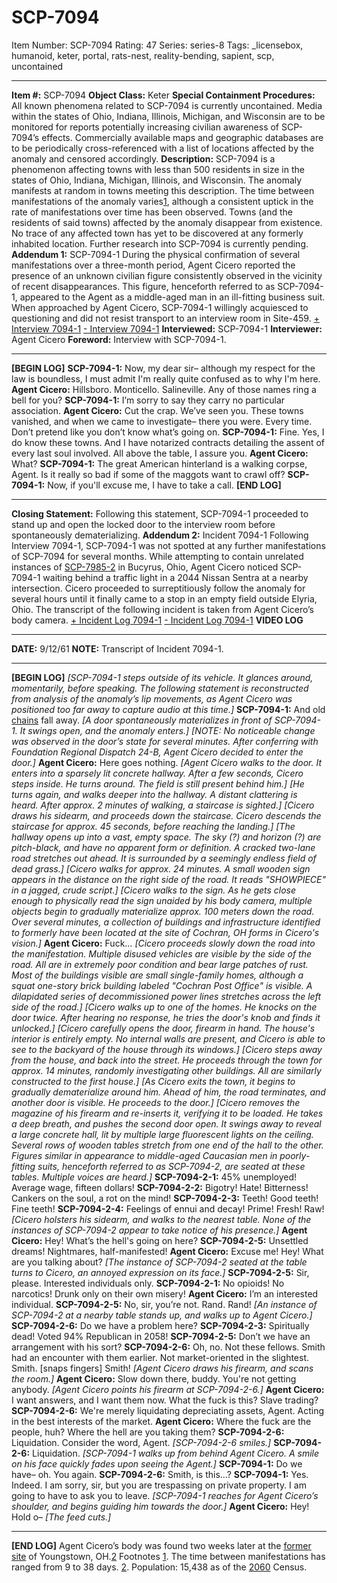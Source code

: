 # SCP-7094
Item Number: SCP-7094
Rating: 47
Series: series-8
Tags: _licensebox, humanoid, keter, portal, rats-nest, reality-bending, sapient, scp, uncontained

---

  
**Item #:** SCP-7094 
**Object Class:** Keter
**Special Containment Procedures:** All known phenomena related to SCP-7094 is currently uncontained. Media within the states of Ohio, Indiana, Illinois, Michigan, and Wisconsin are to be monitored for reports potentially increasing civilian awareness of SCP-7094’s effects. Commercially available maps and geographic databases are to be periodically cross-referenced with a list of locations affected by the anomaly and censored accordingly.
**Description:** SCP-7094 is a phenomenon affecting towns with less than 500 residents in size in the states of Ohio, Indiana, Michigan, Illinois, and Wisconsin. The anomaly manifests at random in towns meeting this description. The time between manifestations of the anomaly varies[1](javascript:;), although a consistent uptick in the rate of manifestations over time has been observed.
Towns (and the residents of said towns) affected by the anomaly disappear from existence. No trace of any affected town has yet to be discovered at any formerly inhabited location.
Further research into SCP-7094 is currently pending.
**Addendum 1:** SCP-7094-1
During the physical confirmation of several manifestations over a three-month period, Agent Cicero reported the presence of an unknown civilian figure consistently observed in the vicinity of recent disappearances. This figure, henceforth referred to as SCP-7094-1, appeared to the Agent as a middle-aged man in an ill-fitting business suit. When approached by Agent Cicero, SCP-7094-1 willingly acquiesced to questioning and did not resist transport to an interview room in Site-459.
[\+ Interview 7094-1](javascript:;)
[\- Interview 7094-1](javascript:;)
**Interviewed:** SCP-7094-1
**Interviewer:** Agent Cicero
**Foreword:** Interview with SCP-7094-1.
* * *
**[BEGIN LOG]**
**SCP-7094-1:** Now, my dear sir– although my respect for the law is boundless, I must admit I'm really quite confused as to why I'm here.
**Agent Cicero:** Hillsboro. Monticello. Salineville. Any of those names ring a bell for you?
**SCP-7094-1:** I’m sorry to say they carry no particular association.
**Agent Cicero:** Cut the crap. We’ve seen you. These towns vanished, and when we came to investigate– there you were. Every time. Don’t pretend like you don’t know what’s going on.
**SCP-7094-1:** Fine. Yes, I do know these towns. And I have notarized contracts detailing the assent of every last soul involved. All above the table, I assure you.
**Agent Cicero:** What?
**SCP-7094-1:** The great American hinterland is a walking corpse, Agent. Is it really so bad if some of the maggots want to crawl off?
**SCP-7094-1:** Now, if you'll excuse me, I have to take a call.
**[END LOG]**
* * *
**Closing Statement:** Following this statement, SCP-7094-1 proceeded to stand up and open the locked door to the interview room before spontaneously dematerializing.
**Addendum 2:** Incident 7094-1
Following Interview 7094-1, SCP-7094-1 was not spotted at any further manifestations of SCP-7094 for several months. While attempting to contain unrelated instances of [SCP-7985-2](https://scp-wiki.wikidot.com/scp-7985) in Bucyrus, Ohio, Agent Cicero noticed SCP-7094-1 waiting behind a traffic light in a 2044 Nissan Sentra at a nearby intersection. Cicero proceeded to surreptitiously follow the anomaly for several hours until it finally came to a stop in an empty field outside Elyria, Ohio. The transcript of the following incident is taken from Agent Cicero’s body camera.
[\+ Incident Log 7094-1](javascript:;)
[\- Incident Log 7094-1](javascript:;)
**VIDEO LOG**
* * *
**DATE:** 9/12/61
**NOTE:** Transcript of Incident 7094-1.
* * *
**[BEGIN LOG]**
_[SCP-7094-1 steps outside of its vehicle. It glances around, momentarily, before speaking. The following statement is reconstructed from analysis of the anomaly’s lip movements, as Agent Cicero was positioned too far away to capture audio at this time.]_
**SCP-7094-1:** And old [chains](?) fall away.
_[A door spontaneously materializes in front of SCP-7094-1. It swings open, and the anomaly enters.]_
_[NOTE: No noticeable change was observed in the door’s state for several minutes. After conferring with Foundation Regional Dispatch 24-B, Agent Cicero decided to enter the door.]_
**Agent Cicero:** Here goes nothing.
_[Agent Cicero walks to the door. It enters into a sparsely lit concrete hallway. After a few seconds, Cicero steps inside. He turns around. The field is still present behind him.]_
_[He turns again, and walks deeper into the hallway. A distant clattering is heard. After approx. 2 minutes of walking, a staircase is sighted.]_
_[Cicero draws his sidearm, and proceeds down the staircase. Cicero descends the staircase for approx. 45 seconds, before reaching the landing.]_
_[The hallway opens up into a vast, empty space. The sky (?) and horizon (?) are pitch-black, and have no apparent form or definition. A cracked two-lane road stretches out ahead. It is surrounded by a seemingly endless field of dead grass.]_
_[Cicero walks for approx. 24 minutes. A small wooden sign appears in the distance on the right side of the road. It reads "SHOWPIECE" in a jagged, crude script.]_
_[Cicero walks to the sign. As he gets close enough to physically read the sign unaided by his body camera, multiple objects begin to gradually materialize approx. 100 meters down the road. Over several minutes, a collection of buildings and infrastructure identified to formerly have been located at the site of Cochran, OH forms in Cicero's vision.]_
**Agent Cicero:** Fuck…
_[Cicero proceeds slowly down the road into the manifestation. Multiple disused vehicles are visible by the side of the road. All are in extremely poor condition and bear large patches of rust. Most of the buildings visible are small single-family homes, although a squat one-story brick building labeled "Cochran Post Office" is visible. A dilapidated series of decommissioned power lines stretches across the left side of the road.]_
_[Cicero walks up to one of the homes. He knocks on the door twice. After hearing no response, he tries the door's knob and finds it unlocked.]_
_[Cicero carefully opens the door, firearm in hand. The house's interior is entirely empty. No internal walls are present, and Cicero is able to see to the backyard of the house through its windows.]_
_[Cicero steps away from the house, and back into the street. He proceeds through the town for approx. 14 minutes, randomly investigating other buildings. All are similarly constructed to the first house.]_
_[As Cicero exits the town, it begins to gradually dematerialize around him. Ahead of him, the road terminates, and another door is visible. He proceeds to the door.]_
_[Cicero removes the magazine of his firearm and re-inserts it, verifying it to be loaded. He takes a deep breath, and pushes the second door open. It swings away to reveal a large concrete hall, lit by multiple large fluorescent lights on the ceiling. Several rows of wooden tables stretch from one end of the hall to the other. Figures similar in appearance to middle-aged Caucasian men in poorly-fitting suits, henceforth referred to as SCP-7094-2, are seated at these tables. Multiple voices are heard.]_
**SCP-7094-2-1:** 45% unemployed! Average wage, fifteen dollars!
**SCP-7094-2-2:** Bigotry! Hate! Bitterness! Cankers on the soul, a rot on the mind!
**SCP-7094-2-3:** Teeth! Good teeth! Fine teeth!
**SCP-7094-2-4:** Feelings of ennui and decay! Prime! Fresh! Raw!
_[Cicero holsters his sidearm, and walks to the nearest table. None of the instances of SCP-7094-2 appear to take notice of his presence.]_
**Agent Cicero:** Hey! What’s the hell's going on here?
**SCP-7094-2-5:** Unsettled dreams! Nightmares, half-manifested!
**Agent Cicero:** Excuse me! Hey! What are you talking about?
_[The instance of SCP-7094-2 seated at the table turns to Cicero, an annoyed expression on its face.]_
**SCP-7094-2-5:** Sir, please. Interested individuals only.
**SCP-7094-2-1:** No opioids! No narcotics! Drunk only on their own misery!
**Agent Cicero:** I’m an interested individual.
**SCP-7094-2-5:** No, sir, you’re not. Rand. Rand!
_[An instance of SCP-7094-2 at a nearby table stands up, and walks up to Agent Cicero.]_
**SCP-7094-2-6:** Do we have a problem here?
**SCP-7094-2-3:** Spiritually dead! Voted 94% Republican in 2058!
**SCP-7094-2-5:** Don’t we have an arrangement with his sort?
**SCP-7094-2-6:** Oh, no. Not these fellows. Smith had an encounter with them earlier. Not market-oriented in the slightest. Smith. [snaps fingers] Smith!
_[Agent Cicero draws his firearm, and scans the room.]_
**Agent Cicero:** Slow down there, buddy. You're not getting anybody.
_[Agent Cicero points his firearm at SCP-7094-2-6.]_
**Agent Cicero:** I want answers, and I want them now. What the fuck is this? Slave trading?
**SCP-7094-2-6:** We're merely liquidating depreciating assets, Agent. Acting in the best interests of the market.
**Agent Cicero:** Where the fuck are the people, huh? Where the hell are you taking them?
**SCP-7094-2-6:** Liquidation. Consider the word, Agent.
_[SCP-7094-2-6 smiles.]_
**SCP-7094-2-6:** Liquidation.
_[SCP-7094-1 walks up from behind Agent Cicero. A smile on his face quickly fades upon seeing the Agent.]_
**SCP-7094-1:** Do we have– oh. You again.
**SCP-7094-2-6:** Smith, is this…?
**SCP-7094-1:** Yes. Indeed. I am sorry, sir, but you are trespassing on private property. I am going to have to ask you to leave.
_[SCP-7094-1 reaches for Agent Cicero’s shoulder, and begins guiding him towards the door.]_
**Agent Cicero:** Hey! Hold o–
_[The feed cuts.]_
* * *
**[END LOG]**
Agent Cicero’s body was found two weeks later at the [former site](https://scp-wiki.wikidot.com/anno-domino) of Youngstown, OH.[2](javascript:;)
Footnotes
[1](javascript:;). The time between manifestations has ranged from 9 to 38 days.
[2](javascript:;). Population: 15,438 as of the [2060](https://scp-wiki.wikidot.com/four-agents-and-a-campfire) Census.